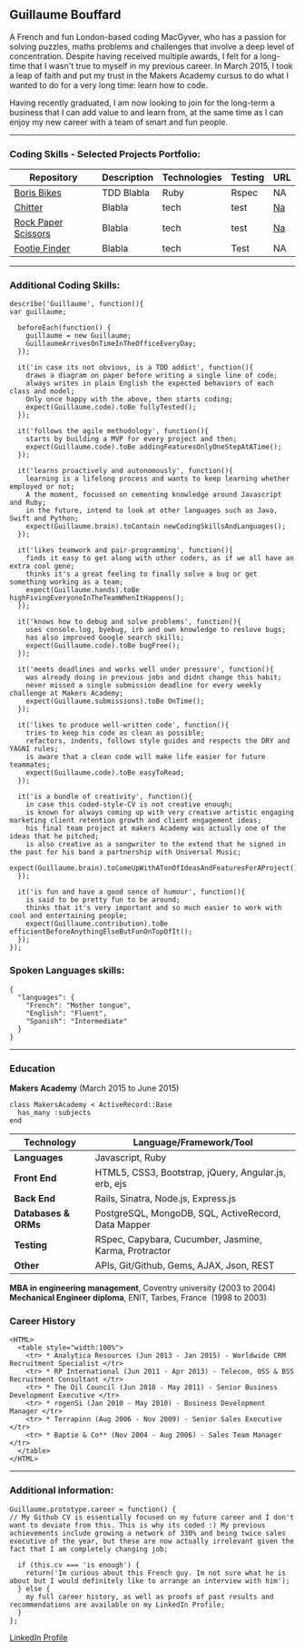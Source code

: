 ## Guillaume Bouffard

A French and fun London-based coding MacGyver, who has a passion for solving puzzles, maths problems and challenges that involve a deep level of concentration. Despite having received multiple awards, I felt for a long-time that I wasn't true to myself in my previous career. In March 2015, I took a leap of faith and put my trust in the Makers Academy cursus to do what I wanted to do for a very long time: learn how to code. 

Having recently graduated, I am now looking to join for the long-term a business that I can add value to and learn from, at the same time as I can enjoy my new career with a team of smart and fun people.

***

### Coding Skills - Selected Projects Portfolio:

| Repository | Description | Technologies | Testing | URL |
| ------------ | ----------- | ----------- | ----------- | ----------- |
| [Boris Bikes](https://github.com/GBouffard/BB5) | TDD Blabla | Ruby | Rspec | NA |
| [Chitter](TBC) | Blabla | tech | test | [Na](http_na/) |
| [Rock Paper Scissors](TBC) | Blabla | tech | test | [Na](http_na/) |
| [Footie Finder](https://github.com/GBouffard/footy_finder) | Blabla| tech | Test  | NA |

***

### Additional Coding Skills:
```
describe('Guillaume', function(){
var guillaume;

  beforeEach(function() {
    guillaume = new Guillaume;
    GuillaumeArrivesOnTimeInTheOfficeEveryDay;
  });
    
  it('in case its not obvious, is a TDD addict', function(){
    draws a diagram on paper before writing a single line of code;
    always writes in plain English the expected behaviors of each class and model;
    Only once happy with the above, then starts coding;
    expect(Guillaume.code).toBe fullyTested();
  });

  it('follows the agile methodology', function(){
    starts by building a MVP for every project and then;
    expect(Guillaume.code).toBe addingFeaturesOnlyOneStepAtATime();
  });

  it('learns proactively and autonomously', function(){
    learning is a lifelong process and wants to keep learning whether employed or not;
    A the moment, focussed on cementing knowledge around Javascript and Ruby;
    in the future, intend to look at other languages such as Java, Swift and Python;
    expect(Guillaume.brain).toContain newCodingSkillsAndLanguages();
  });

  it('likes teamwork and pair-programming', function(){
    finds it easy to get along with other coders, as if we all have an extra cool gene;
    thinks it's a great feeling to finally solve a bug or get something working as a team;
    expect(Guillaume.hands).toBe highFivingEveryoneInTheTeamWhenItHappens();
  });

  it('knows how to debug and solve problems', function(){
    uses console.log, byebug, irb and own knowledge to reslove bugs;
    has also improved Google search skills;
    expect(Guillaume.code).toBe bugFree();
  });

  it('meets deadlines and works well under pressure', function(){
    was already doing in previous jobs and didnt change this habit;
    never missed a single submission deadline for every weekly challenge at Makers Academy;
    expect(Guillaume.submissions).toBe OnTime();
  });

  it('likes to produce well-written code', function(){
    tries to keep his code as clean as possible;
    refactors, indents, follows style guides and respects the DRY and YAGNI rules;
    is aware that a clean code will make life easier for future teammates;
    expect(Guillaume.code).toBe easyToRead;
  });

  it('is a bundle of creativity', function(){
    in case this coded-style-CV is not creative enough;
    is known for always coming up with very creative artistic engaging marketing client retention growth and client engagement ideas;
    his final team project at makers Academy was actually one of the ideas that he pitched;
    is also creative as a songwriter to the extend that he signed in the past for his band a partnership with Universal Music;
    expect(Guillaume.brain).toComeUpWithATonOfIdeasAndFeaturesForAProject();
  });

  it('is fun and have a good sence of humour', function(){
    is said to be pretty fun to be around;
    thinks that it's very important and so much easier to work with cool and entertaining people;
    expect(Guillaume.contribution).toBe efficientBeforeAnythingElseButFunOnTopOfIt();
  });
});
```

### Spoken Languages skills:
```
{
  "languages": {
    "French": "Mother tongue",
    "English": "Fluent",
    "Spanish": "Intermediate"
  }
}
```
***

### Education

**Makers Academy** (March 2015 to June 2015)
```
class MakersAcademy < ActiveRecord::Base
  has_many :subjects
end
```
Technology | Language/Framework/Tool
-----------|------------------------
**Languages** | Javascript, Ruby 
**Front End** | HTML5, CSS3, Bootstrap, jQuery, Angular.js, erb, ejs
**Back End** | Rails, Sinatra, Node.js, Express.js
**Databases & ORMs** | PostgreSQL, MongoDB, SQL, ActiveRecord, Data Mapper
**Testing** | RSpec, Capybara, Cucumber, Jasmine, Karma, Protractor
**Other** | APIs, Git/Github, Gems, AJAX, Json, REST

**MBA in engineering management**, Coventry university (2003 to 2004)                      
**Mechanical Engineer diploma**, ENIT, Tarbes, France  (1998 to 2003)

### Career History
```
<HTML>
  <table style="width:100%">
    <tr> * Analytica Resources (Jun 2013 - Jan 2015) - Worldwide CRM Recruitment Specialist </tr>
    <tr> * RP International (Jun 2011 - Apr 2013) - Telecom, OSS & BSS Recruitment Consultant </tr>
    <tr> * The Oil Council (Jun 2010 - May 2011) - Senior Business Development Executive </tr>
    <tr> * rogenSi (Jan 2010 - May 2010) - Business Development Manager </tr>  
    <tr> * Terrapinn (Aug 2006 - Nov 2009) - Senior Sales Executive </tr>  
    <tr> * Baptie & Co** (Nov 2004 - Aug 2006) - Sales Team Manager </tr>  
  </table>
</HTML>
```
***

### Additional information:
```
Guillaume.prototype.career = function() {
// My Github CV is essentially focused on my future career and I don't want to deviate from this. This is why its coded :) My previous achievements include growing a network of 330% and being twice sales executive of the year, but these are now actually irrelevant given the fact that I am completely changing job;

  if (this.cv === 'is enough') { 
    return('Im curious about this French guy. Im not sure what he is about but I would definitely like to arrange an interview with him');
  } else {
    my full career history, as well as proofs of past results and recommendations are available on my LinkedIn Profile;
  }
};
```
[LinkedIn Profile](https://uk.linkedin.com/in/gbouffard)